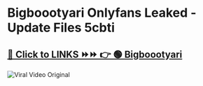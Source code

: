 
 # Bigboootyari Onlyfans Leaked - Update Files 5cbti

## <h2><a href="https://clipsfans.com/Bigboootyari&ref=git">🔗 Click to LINKS ⏩⏩ 👉 🟢 Bigboootyari </a></h2>

<a href="https://clipsfans.com/Bigboootyari&ref=git" rel="nofollow" data-target="animated-image.originalLink"><img src="https://i.ibb.co.com/xMMVF88/686577567.gif" alt="Viral Video Original" style="max-width: 100%; display: inline-block;" data-target="animated-image.originalImage"></a>

